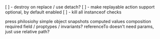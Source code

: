[ ] - destroy on replace / use detach?
[ ] - make replayable action support optional, by default enabled
[ ] - kill all instanceof checks

press philosiohy
simple object
snapshots
computed values
composition
required field / proptypes / invariants?
referenceTo doesn't need params, just use relative path?